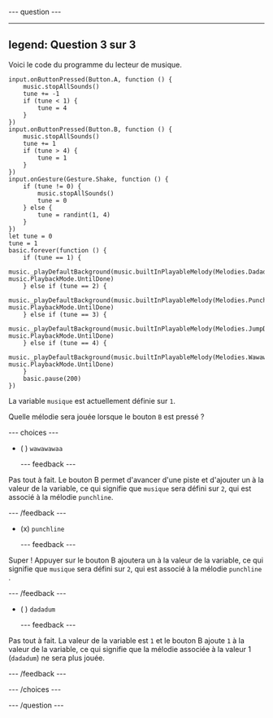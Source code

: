 
--- question ---

---
legend: Question 3 sur 3
---

Voici le code du programme du lecteur de musique.

```microbit
input.onButtonPressed(Button.A, function () {
    music.stopAllSounds()
    tune += -1
    if (tune < 1) {
        tune = 4
    }
})
input.onButtonPressed(Button.B, function () {
    music.stopAllSounds()
    tune += 1
    if (tune > 4) {
        tune = 1
    }
})
input.onGesture(Gesture.Shake, function () {
    if (tune != 0) {
        music.stopAllSounds()
        tune = 0
    } else {
        tune = randint(1, 4)
    }
})
let tune = 0
tune = 1
basic.forever(function () {
    if (tune == 1) {
        music._playDefaultBackground(music.builtInPlayableMelody(Melodies.Dadadadum), music.PlaybackMode.UntilDone)
    } else if (tune == 2) {
        music._playDefaultBackground(music.builtInPlayableMelody(Melodies.Punchline), music.PlaybackMode.UntilDone)
    } else if (tune == 3) {
        music._playDefaultBackground(music.builtInPlayableMelody(Melodies.JumpDown), music.PlaybackMode.UntilDone)
    } else if (tune == 4) {
        music._playDefaultBackground(music.builtInPlayableMelody(Melodies.Wawawawaa), music.PlaybackMode.UntilDone)
    }
    basic.pause(200)
})
```

La variable `musique` est actuellement définie sur `1`.

Quelle mélodie sera jouée lorsque le bouton `B` est pressé ?


--- choices ---

- ( ) `wawawawaa`

  --- feedback ---

Pas tout à fait. Le bouton B permet d'avancer d'une piste et d'ajouter un à la valeur de la variable, ce qui signifie que `musique` sera défini sur `2`, qui est associé à la mélodie `punchline`.

  --- /feedback ---

- (x) `punchline`

  --- feedback ---

Super ! Appuyer sur le bouton B ajoutera un à la valeur de la variable, ce qui signifie que `musique` sera défini sur `2`, qui est associé à la mélodie `punchline` .

  --- /feedback ---

- ( ) `dadadum`

  --- feedback ---

Pas tout à fait. La valeur de la variable est `1` et le bouton B ajoute `1` à la valeur de la variable, ce qui signifie que la mélodie associée à la valeur 1 (`dadadum`) ne sera plus jouée.

  --- /feedback ---

--- /choices ---

--- /question ---
